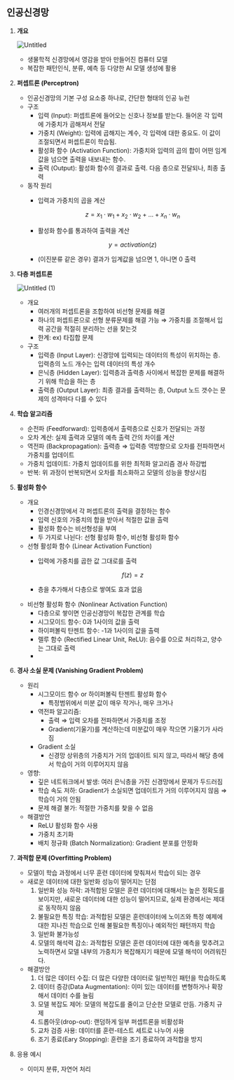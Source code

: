 ## 인공신경망

1. **개요**
    
    ![Untitled](https://github.com/msj0206og/AI-study/assets/140241405/626c16ba-b650-4a60-a85c-f417b341f302)
    
    - 생물학적 신경망에서 영감을 받아 만들어진 컴퓨터 모델
    - 복잡한 패턴인식, 분류, 예측 등 다양한 AI 모델 생성에 활용
2. **퍼셉트론 (Perceptron)**
    - 인공신경망의 기본 구성 요소중 하나로, 간단한 형태의 인공 뉴런
    - 구조
        - 입력 (Input): 퍼셉트론에 들어오는 신호나 정보를 받는다. 들어온 각 입력에 가중치가 곱해져서 전달
        - 가중치 (Weight): 입력에 곱해지는 계수, 각 입력에 대한 중요도. 이 값이 조절되면서 퍼셉트론이 학습됨.
        - 활성화 함수 (Activation Function): 가중치와 입력의 곱의 합이 어떤 임계값을 넘으면 출력을 내보내는 함수.
        - 출력 (Output): 활성화 함수의 결과로 출력. 다음 층으로 전달되나, 최종 출력
    - 동작 원리
        - 입력과 가중치의 곱을 계산
            
            $$
            z = x_1⋅w_1 + x_2⋅w_2 + ... + x_n⋅w_n
            $$
            
        - 활성화 함수를 통과하여 출력을 계산
            
            $$
            y = activation(z)
            $$
            
        - (이진분류 같은 경우) 결과가 임계값을 넘으면 1, 아니면 0 출력
3. **다층 퍼셉트론**
    
    ![Untitled (1)](https://github.com/msj0206og/AI-study/assets/140241405/c529add9-5392-4a4f-b066-92cdf006ab53)
    
    - 개요
        - 여러개의 퍼셉트론을 조합하여 비선형 문제를 해결
        - 하나의 퍼셉트론으로 선형 분류문제를 해결 가능 ⇒ 가중치를 조절해서 입력 공간을 적절히 분리하는 선을 찾는것
        - 한계: ex) 타집합 문제
    - 구조
        - 입력층 (Input Layer): 신경망에 입력되는 데이터의 특성이 위치하는 층. 입력층의 노드 개수는 입력 데이터의 특성 개수
        - 은닉층 (Hidden Layer): 입력층과 출력층 사이에서 복잡한 문제를 해결하기 위해 학습을 하는 층
        - 출력층 (Output Layer): 최종 결과를 출력하는 층, Output 노드 갯수는 문제의 성격마다 다를 수 있다
4. **학습 알고리즘**
    - 순전파 (Feedforward): 입력층에서 출력층으로 신호가 전달되는 과정
    - 오차 계산: 실제 출력과 모델의 예측 출력 간의 차이를 계산
    - 역전파 (Backpropagation): 출력층 ⇒ 입력층 역방향으로 오차를 전파하면서 가중치를 업데이트
    - 가중치 업데이트: 가중치 업데이트를 위한 최적화 알고리즘 경사 하강법
    - 반복: 위 과정이 반복되면서 오차를 최소화하고 모델의 성능을 향상시킴

5. **활성화 함수**
    - 개요
        - 인경신경망에서 각 퍼셉트론의 출력을 결정하는 함수
        - 입력 신호의 가중치의 합을 받아서 적절한 값을 출력
        - 활성화 함수는 비선형성을 부여
        - 두 가지로 나뉜다: 선형 활성화 함수, 비선형 활성화 함수
    - 선형 활성화 함수 (Linear Activation Function)
        - 입력에 가중치를 곱한 값 그대로를 출력
            
            $$
            f(z) = z
            $$
            
        - 층을 추가해서 다층으로 쌓여도 효과 없음
    - 비선형 활성화 함수 (Nonlinear Activation Function)
        - 다층으로 쌓이면 인공신경망이 복잡한 관계를 학습
        - 시그모이드 함수: 0과 1사이의 값을 출력
        - 하이퍼볼릭 탄젠트 함수:  -1과 1사이의 값을 출력
        - 렐루 함수 (Rectified Linear Unit, ReLU): 음수를 0으로 처리하고, 양수는 그대로 출력
        - 
6. **경사 소실 문제 (Vanishing Gradient Problem)**
    - 원리
        - 시그모이드 함수 or 하이퍼볼릭 탄젠트 활성화 함수
            - 특정범위에서 미분 값이 매우 작거나, 매우 크거나
        - 역전파 알고리즘:
            - 출력 ⇒ 입력 오차를 전파하면서 가중치를 조정
            - Gradient(기울기)를 계산하는데 미분값이 매우 작으면 기울기가 사라짐
        - Gradient 소실
            - 신경망 상위층의 가중치가 거의 업데이트 되지 않고, 따라서 해당 층에서 학습이 거의 이루어지지 않음
    - 영향:
        - 깊은 네트워크에서 발생: 여러 은닉층을 가진 신경망에서 문제가 두드러짐
        - 학습 속도 저하: Gradient가 소실되면 업데이트가 거의 이루어지지 않음 ⇒ 학습이 거의 안됨
        - 문제 해결 불가: 적절한 가중치를 찾을 수 없음
    - 해결방안
        - ReLU 활성화 함수 사용
        - 가중치 초기화
        - 배치 정규화 (Batch Normalization): Gradient 분포를 안정화
7. **과적합 문제 (Overfitting Problem)**
    - 모델이 학습 과정에서 너무 훈련 데이터에 맞춰져서 학습이 되는 경우
    - 새로운 데이터에 대한 일반화 성능이 떨어지는 단점
        1. 일반화 성능 하락: 과적합된 모델은 훈련 데이터에 대해서는 높은 정확도를 보이지만, 새로운 데이터에 대한 성능이 떨어지므로, 실제 환경에서는 제대로 동작하지 않음
        2. 불필요한 특징 학습: 과적합된 모델은 훈련데이터에 노이즈와 특정 예제에 대한 지나친 학습으로 인해 불필요한 특징이나 예외적인 패턴까지 학습
        3. 일반화 불가능성
        4. 모델의 해석력 감소: 과적합된 모델은 훈련 데이터에 대한 예측을 맞추려고 노력하면서 모델 내부의 가중치가 복잡해지기 때문에 모델 해석이 어려워진다.
    - 해결방안
        1. 더 많은 데이터 수집: 더 많은 다양한 데이터로 일반적인 패턴을 학습하도록
        2. 데이터 증강(Data Augmentation): 이미 있는 데이터를 변형하거나 확장해서 데이터 수를 늘림
        3. 모델 복잡도 제어: 모델의 복잡도를 줄이고 단순한 모델로 만듬. 가중치 규제
        4. 드롭아웃(drop-out): 랜덤하게 일부 퍼셉트론을 비활성화
        5. 교차 검증 사용: 데이터를 훈련-테스트 세트로 나누어 사용
        6. 조기 종료(Eary Stopping): 훈련을 조기 종료하여 과적합을 방지
8. 응용 예시
    - 이미지 분류, 자연어 처리
